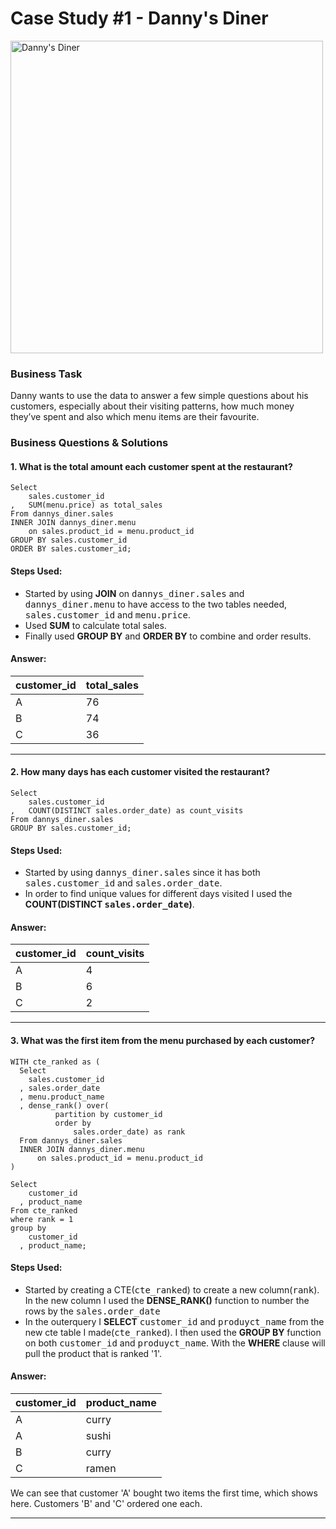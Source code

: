 <h1>Case Study #1 - Danny's Diner</h1>

<a href = "https://8weeksqlchallenge.com/case-study-1/"><img alt="Danny's Diner" width="500" src="https://8weeksqlchallenge.com/images/case-study-designs/1.png"></a>  

<h3>Business Task</h3>
Danny wants to use the data to answer a few simple questions about his customers, especially about their visiting patterns, how much money they’ve spent and also which menu items are their favourite.

<h3>Business Questions & Solutions</h3>

<h4>1. What is the total amount each customer spent at the restaurant?</h4>

```
Select 
	sales.customer_id
,	SUM(menu.price) as total_sales
From dannys_diner.sales
INNER JOIN dannys_diner.menu
	on sales.product_id = menu.product_id
GROUP BY sales.customer_id
ORDER BY sales.customer_id;
```
<h4>Steps Used:</h4>
  <ul>
    <li>Started by using <b>JOIN</b> on <tt>dannys_diner.sales</tt> and <tt>dannys_diner.menu</tt> to have access to the two tables needed, <tt>sales.customer_id</tt> and <tt>menu.price</tt>.</li>
    <li>Used <b>SUM</b> to calculate total sales.</li>
    <li>Finally used <b>GROUP BY</b> and <b>ORDER BY</b> to combine and order results.</li>
  </ul>
<h4>Answer:</h4>

customer_id | total_sales
--- | --- 
A | 76
B | 74
C | 36

---

<h4>2. How many days has each customer visited the restaurant?</h4>

```
Select 
	sales.customer_id
,	COUNT(DISTINCT sales.order_date) as count_visits
From dannys_diner.sales
GROUP BY sales.customer_id;
```
<h4>Steps Used:</h4>
  <ul>
    <li>Started by using <tt>dannys_diner.sales</tt> since it has both <tt>sales.customer_id</tt> and <tt>sales.order_date</tt>.</li>
    <li>In order to find unique values for different days visited I used the <b>COUNT(DISTINCT <tt>sales.order_date</tt>)</b>.</li>
  </ul>

  <h4>Answer:</h4>

customer_id | count_visits
--- | --- 
A | 4
B | 6
C | 2

---

<h4>3. What was the first item from the menu purchased by each customer?</h4>

```
WITH cte_ranked as (
  Select 
  	sales.customer_id
  ,	sales.order_date
  ,	menu.product_name
  ,	dense_rank() over(
          partition by customer_id
          order by
              sales.order_date) as rank
  From dannys_diner.sales
  INNER JOIN dannys_diner.menu
      on sales.product_id = menu.product_id
)
  
Select
	customer_id
  ,	product_name
From cte_ranked
where rank = 1
group by
	customer_id
  ,	product_name;
```

<h4>Steps Used:</h4>
  <ul>
    <li>Started by creating a CTE(<tt>cte_ranked</tt>) to create a new column(<tt>rank</tt>).  In the new column I used the <b>DENSE_RANK()</b> function to number the rows by the <tt>sales.order_date</tt></li>
    <li>In the outerquery I <b>SELECT</b> <tt>customer_id</tt> and <tt>produyct_name</tt> from the new cte table I made(<tt>cte_ranked</tt>).  I then used the <b>GROUP BY</b> function on both <tt>customer_id</tt> and <tt>produyct_name</tt>.  With the <b>WHERE</b> clause will pull the product that is ranked '1'.</li>
  </ul>

  <h4>Answer:</h4>
  
| customer_id | product_name |
| ----------- | ------------ |
| A           | curry        |
| A           | sushi        |
| B           | curry        |
| C           | ramen        |

We can see that customer 'A' bought two items the first time, which shows here.  Customers 'B' and 'C' ordered one each.

---


